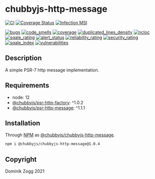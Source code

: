 # chubbyjs-http-message

[![CI](https://github.com/chubbyjs/chubbyjs-http-message/workflows/CI/badge.svg?branch=master)](https://github.com/chubbyjs/chubbyjs-http-message/actions?query=workflow%3ACI)
[![Coverage Status](https://coveralls.io/repos/github/chubbyjs/chubbyjs-http-message/badge.svg?branch=master)](https://coveralls.io/github/chubbyjs/chubbyjs-http-message?branch=master)
[![Infection MSI](https://badge.stryker-mutator.io/github.com/chubbyjs/chubbyjs-http-message/master)](https://dashboard.stryker-mutator.io/reports/github.com/chubbyjs/chubbyjs-http-message/master)

[![bugs](https://sonarcloud.io/api/project_badges/measure?project=chubbyjs_chubbyjs-http-message&metric=bugs)](https://sonarcloud.io/dashboard?id=chubbyjs_chubbyjs-http-message)
[![code_smells](https://sonarcloud.io/api/project_badges/measure?project=chubbyjs_chubbyjs-http-message&metric=code_smells)](https://sonarcloud.io/dashboard?id=chubbyjs_chubbyjs-http-message)
[![coverage](https://sonarcloud.io/api/project_badges/measure?project=chubbyjs_chubbyjs-http-message&metric=coverage)](https://sonarcloud.io/dashboard?id=chubbyjs_chubbyjs-http-message)
[![duplicated_lines_density](https://sonarcloud.io/api/project_badges/measure?project=chubbyjs_chubbyjs-http-message&metric=duplicated_lines_density)](https://sonarcloud.io/dashboard?id=chubbyjs_chubbyjs-http-message)
[![ncloc](https://sonarcloud.io/api/project_badges/measure?project=chubbyjs_chubbyjs-http-message&metric=ncloc)](https://sonarcloud.io/dashboard?id=chubbyjs_chubbyjs-http-message)
[![sqale_rating](https://sonarcloud.io/api/project_badges/measure?project=chubbyjs_chubbyjs-http-message&metric=sqale_rating)](https://sonarcloud.io/dashboard?id=chubbyjs_chubbyjs-http-message)
[![alert_status](https://sonarcloud.io/api/project_badges/measure?project=chubbyjs_chubbyjs-http-message&metric=alert_status)](https://sonarcloud.io/dashboard?id=chubbyjs_chubbyjs-http-message)
[![reliability_rating](https://sonarcloud.io/api/project_badges/measure?project=chubbyjs_chubbyjs-http-message&metric=reliability_rating)](https://sonarcloud.io/dashboard?id=chubbyjs_chubbyjs-http-message)
[![security_rating](https://sonarcloud.io/api/project_badges/measure?project=chubbyjs_chubbyjs-http-message&metric=security_rating)](https://sonarcloud.io/dashboard?id=chubbyjs_chubbyjs-http-message)
[![sqale_index](https://sonarcloud.io/api/project_badges/measure?project=chubbyjs_chubbyjs-http-message&metric=sqale_index)](https://sonarcloud.io/dashboard?id=chubbyjs_chubbyjs-http-message)
[![vulnerabilities](https://sonarcloud.io/api/project_badges/measure?project=chubbyjs_chubbyjs-http-message&metric=vulnerabilities)](https://sonarcloud.io/dashboard?id=chubbyjs_chubbyjs-http-message)

## Description

A simple PSR-7 http message implementation.

## Requirements

 * node: 12
 * [@chubbyjs/psr-http-factory][2]: ^1.0.2
 * [@chubbyjs/psr-http-message][3]: ^1.1.1

## Installation

Through [NPM](https://www.npmjs.com) as [@chubbyjs/chubbyjs-http-message][1].

```sh
npm i @chubbyjs/chubbyjs-http-message@1.0.4
```

## Copyright

Dominik Zogg 2021

[1]: https://www.npmjs.com/package/@chubbyjs/chubbyjs-http-message

[2]: https://www.npmjs.com/package/@chubbyjs/psr-http-factory
[3]: https://www.npmjs.com/package/@chubbyjs/psr-http-message
